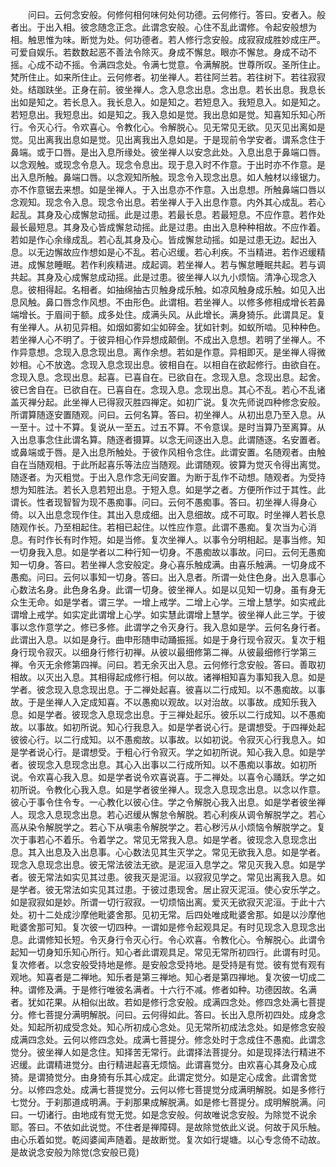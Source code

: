 <!-- { "loadSidebar": true } -->
　　问曰。云何念安般。何修何相何味何处何功德。云何修行。答曰。安者入。般者出。于出入相。彼念随念正念。此谓念安般。心住不乱此谓修。令起安般想为相。触思惟为味。断觉为处。何功德者。若人修行念安般。成寂寂成胜妙成庄严。可爱自娱乐。若数数起恶不善法令除灭。身成不懈怠。眼亦不懈怠。身成不动不摇。心成不动不摇。令满四念处。令满七觉意。令满解脱。世尊所叹。圣所住止。梵所住止。如来所住止。云何修者。初坐禅人。若往阿兰若。若往树下。若往寂寂处。结跏趺坐。正身在前。彼坐禅人。念入息念出息。念出息。若长出息。我息长出如是知之。若长息入。我长息入。如是知之。若短息入。我短息入。如是知之。若短息出。我短息出。如是知之。我入息如是觉。我出息如是觉。知喜知乐知心所行。令灭心行。令欢喜心。令教化心。令解脱心。见无常见无欲。见灭见出离如是觉。见出离我出息如是觉。见出离我出入息如是。于是现前令学安者。谓系念住于鼻端。或于口唇。是出入息所缘处。彼坐禅人以安念此处。入息出息于鼻端口唇。以念观触。或现念令息入。现念令息出。现于息入时不作意。于出时亦不作意。是出入息所触。鼻端口唇。以念观知所触。现念令入现念出息。如人触材以缘锯力。亦不作意锯去来想。如是坐禅人。于入出息亦不作意。入出息想。所触鼻端口唇以念观知。现念令入息。现念令出息。若坐禅人于入出息作意。内外其心成乱。若心起乱。其身及心成懈怠动摇。此是过患。若最长息。若最短息。不应作意。若作处最长最短息。其身及心皆成懈怠动摇。此是过患。由出入息种种相故。不应作着。若如是作心余缘成乱。若心乱其身及心。皆成懈怠动摇。如是过患无边。起出入息。以无边懈故应作想如是心不乱。若心迟缓。若心利疾。不当精进。若作迟缓精进。成懈怠睡眠。若作利疾精进。成起调。若坐禅人。若与懈怠睡眠共起。若与调共起。其身及心成懈怠成动摇。此是过患。彼坐禅人以九小烦恼。清净心现念入息。彼相得起。名相者。如抽绵抽古贝触身成乐触。如凉风触身成乐触。如见入出息风触。鼻口唇念作风想。不由形色。此谓相。若坐禅人。以修多修相成增长若鼻端增长。于眉间于额。成多处住。成满头风。从此增长。满身猗乐。此谓具足。复有坐禅人。从初见异相。如烟如雾如尘如碎金。犹如针刺。如蚁所啮。见种种色。若坐禅人心不明了。于彼异相心作异想成颠倒。不成出入息想。若明了坐禅人。不作异意想。念现入息念现出息。离作余想。若如是作意。异相即灭。是坐禅人得微妙相。心不放逸。念现入息念现出息。彼相自在。以相自在欲起修行。由欲自在。念现入息。念现出息。起喜。已喜自在。已欲自在。念现入息。念现出息。起舍。彼已舍自在。已欲自在。已喜自在。念现入息。念现出息。其心不乱。若心不乱诸盖灭禅分起。此坐禅人已得寂灭胜四禅定。如初广说。复次先师说四种修念安般。所谓算随逐安置随观。问曰。云何名算。答曰。初坐禅人。从初出息乃至入息。从一至十。过十不算。复说从一至五。过五不算。不令意误。是时当算乃至离算。从入出息事念住此谓名算。随逐者摄算。以念无间逐出入息。此谓随逐。名安置者。或鼻端或于唇。是入出息所触处。于彼作风相令念住。此谓安置。名随观者。由触自在当随观相。于此所起喜乐等法应当随观。此谓随观。彼算为觉灭令得出离觉。随逐者。为灭粗觉。于出入息作念无间安置。为断于乱作不动想。随观者。为受持想为知胜法。若长入息若短出息。于短入息。如是学之者。方便所作过于其性。此谓长。性者现智智为现不愚痴事。问曰。云何不愚痴事。答曰。初坐禅人得身心倚。以入出息念现作住。其出入息成细。出入息细故。成不可取。时坐禅人若长息随观作长。乃至相起住。若相已起住。以性应作意。此谓不愚痴。复次当为心消息。有时作长有时作短。如是当修。复次坐禅人。以事令分明相起。是事当修。知一切身我入息。如是学者以二种行知一切身。不愚痴故以事故。问曰。云何无愚痴知一切身。答曰。若坐禅人念安般定。身心喜乐触成满。由喜乐触满。一切身成不愚痴。问曰。云何以事知一切身。答曰。出入息者。所谓一处住色身。出入息事心心数法名身。此色身名身。此谓一切身。彼坐禅人。如是以见知一切身。虽有身无众生无命。如是学者。谓三学。一增上戒学。二增上心学。三增上慧学。如实戒此谓增上戒学。如实定此谓增上心学。如实慧此谓增上慧学。彼坐禅人此三学。于彼事以念作意学之。修已多修。此谓学之令灭身行。我入息如是学。云何名身行者。此谓出入息。以如是身行。曲申形随申动踊振摇。如是于身行现令寂灭。复次于粗身行现令寂灭。以细身行修行初禅。从彼以最细修第二禅。从彼最细修行学第三禅。令灭无余修第四禅。问曰。若无余灭出入息。云何修行念安般。答曰。善取初相故。以灭出入息。其相得起成修行相。何以故。诸禅相知喜为事知我入息。如是学者。彼念现入息念现出息。于二禅处起喜。彼喜以二行成知。以不愚痴故。以事故。于是坐禅人入定成知喜。不以愚痴以观故。以对治故。以事故。成知乐我入息。如是学者。彼现念入息现念出息。于三禅处起乐。彼乐以二行成知。以不愚痴故。以事故。如初所说。知心行我息入。如是学者说心行。是谓想受。于四禅处起彼彼心行。以二行成知。以不愚痴故。以事故。以如初说。令寂灭心行我息入。如是学者说心行。是谓想受。于粗心行令寂灭。学之如初所说。知心我入息。如是学者。彼现念入息现念出息。其心入出事以二行成所知。以不愚痴以事故。如初所说。令欢喜心我入息。如是学者说令欢喜说喜。于二禅处。以喜令心踊跃。学之如初所说。令教化心我入息。如是学者彼坐禅人。现念入息现念出息。以念以作意。彼心于事令住令专。一心教化以彼心住。学之令解脱心我入出息。如是学者彼坐禅人。现念入息现念出息。若心迟缓从懈怠令解脱。若心利疾从调令解脱学之。若心高从染令解脱学之。若心下从嗔恚令解脱学之。若心秽污从小烦恼令解脱学之。复次于事若心不着乐。令着学之。常见无常我入息。如是学者。彼现念入息现念出息。其入出息及入出息事。心心数法见其生灭学之。常见无欲我入息。如是学者。现念入息现念出息。彼无常法彼法无欲。是泥洹入息学之。常见灭我入息。如是学者。彼无常法如实见其过患。彼我灭是泥洹。以寂寂见学之。常见出离我入息。如是学者。彼无常法如实见其过患。于彼过患现舍。居止寂灭泥洹。使心安乐学之。如是寂寂如是妙。所谓一切行寂寂。一切烦恼出离。爱灭无欲寂灭泥洹。于此十六处。初十二处成沙摩他毗婆舍那。见初无常。后四处唯成毗婆舍那。如是以沙摩他毗婆舍那可知。复次彼一切四种。一谓如是修令起观具足。有时见现念入息现念出息。此谓修知长短。令灭身行令灭心行。令心欢喜。令教化心。令解脱心。此谓令起知一切身知乐知心所行。知心者此谓观具足。常见无常所初四行。此谓有时见。复次修者。以念安般受持地是修。是安般念受持地。是受持是有觉。彼有觉有观有观地。知喜者是二禅地。知乐者是第三禅地。知心者是第四禅地。复次彼一切成二种。谓修及满。于是修行唯彼名满者。十六行不减。修者如种。功德因故。名满者。犹如花果。从相似出故。若如是修行念安般。成满四念处。修四念处满七菩提分。修七菩提分满明解脱。问曰。云何得如此。答曰。长出入息所初四处。成身念处。知起所初成受念处。知心所初成心念处。见无常所初成法念处。如是修念安般成满四念处。云何以修四念处。成满七菩提分。修念处时于念成住不愚痴。此谓念觉分。彼坐禅人如是念住。知择苦无常行。此谓择法菩提分。如是现择法行精进不迟缓。此谓精进觉分。由行精进起喜无烦恼。此谓喜觉分。由欢喜心其身及心成猗。是谓猗觉分。由身猗有乐其心成定。此谓定觉分。如是定心成舍。此谓舍觉分。以修四念处。成满七菩提觉分。云何以修七菩提觉分成满明解脱。如是多修行七觉分。于刹那道成明满。于刹那果成解脱满。如是修七菩提分。成明解脱满。问曰。一切诸行。由地成有觉无觉。如是念安般。何故唯说念安般。为除觉不说余耶。答曰。不依如此说觉。不住者是禅障碍。是故除觉依此义说。何故于风乐触。由心乐着如觉。乾闼婆闻声随着。是故断觉。复次如行堤塘。以心专念倚不动故。是故说念安般为除觉(念安般已竟)
